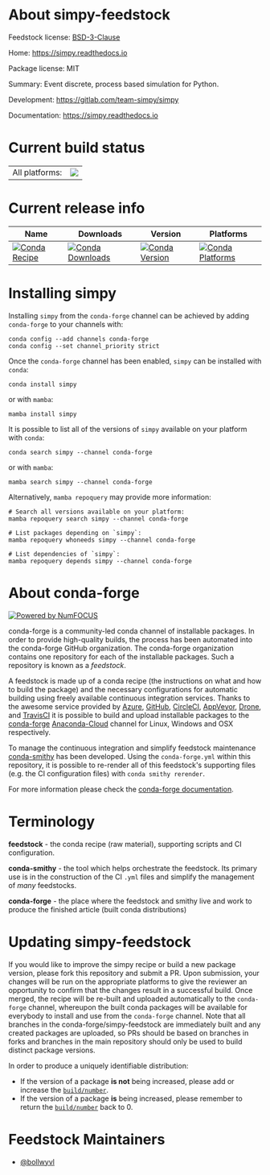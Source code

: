 About simpy-feedstock
=====================

Feedstock license: [BSD-3-Clause](https://github.com/conda-forge/simpy-feedstock/blob/main/LICENSE.txt)

Home: https://simpy.readthedocs.io

Package license: MIT

Summary: Event discrete, process based simulation for Python.

Development: https://gitlab.com/team-simpy/simpy

Documentation: https://simpy.readthedocs.io

Current build status
====================


<table><tr><td>All platforms:</td>
    <td>
      <a href="https://dev.azure.com/conda-forge/feedstock-builds/_build/latest?definitionId=11794&branchName=main">
        <img src="https://dev.azure.com/conda-forge/feedstock-builds/_apis/build/status/simpy-feedstock?branchName=main">
      </a>
    </td>
  </tr>
</table>

Current release info
====================

| Name | Downloads | Version | Platforms |
| --- | --- | --- | --- |
| [![Conda Recipe](https://img.shields.io/badge/recipe-simpy-green.svg)](https://anaconda.org/conda-forge/simpy) | [![Conda Downloads](https://img.shields.io/conda/dn/conda-forge/simpy.svg)](https://anaconda.org/conda-forge/simpy) | [![Conda Version](https://img.shields.io/conda/vn/conda-forge/simpy.svg)](https://anaconda.org/conda-forge/simpy) | [![Conda Platforms](https://img.shields.io/conda/pn/conda-forge/simpy.svg)](https://anaconda.org/conda-forge/simpy) |

Installing simpy
================

Installing `simpy` from the `conda-forge` channel can be achieved by adding `conda-forge` to your channels with:

```
conda config --add channels conda-forge
conda config --set channel_priority strict
```

Once the `conda-forge` channel has been enabled, `simpy` can be installed with `conda`:

```
conda install simpy
```

or with `mamba`:

```
mamba install simpy
```

It is possible to list all of the versions of `simpy` available on your platform with `conda`:

```
conda search simpy --channel conda-forge
```

or with `mamba`:

```
mamba search simpy --channel conda-forge
```

Alternatively, `mamba repoquery` may provide more information:

```
# Search all versions available on your platform:
mamba repoquery search simpy --channel conda-forge

# List packages depending on `simpy`:
mamba repoquery whoneeds simpy --channel conda-forge

# List dependencies of `simpy`:
mamba repoquery depends simpy --channel conda-forge
```


About conda-forge
=================

[![Powered by
NumFOCUS](https://img.shields.io/badge/powered%20by-NumFOCUS-orange.svg?style=flat&colorA=E1523D&colorB=007D8A)](https://numfocus.org)

conda-forge is a community-led conda channel of installable packages.
In order to provide high-quality builds, the process has been automated into the
conda-forge GitHub organization. The conda-forge organization contains one repository
for each of the installable packages. Such a repository is known as a *feedstock*.

A feedstock is made up of a conda recipe (the instructions on what and how to build
the package) and the necessary configurations for automatic building using freely
available continuous integration services. Thanks to the awesome service provided by
[Azure](https://azure.microsoft.com/en-us/services/devops/), [GitHub](https://github.com/),
[CircleCI](https://circleci.com/), [AppVeyor](https://www.appveyor.com/),
[Drone](https://cloud.drone.io/welcome), and [TravisCI](https://travis-ci.com/)
it is possible to build and upload installable packages to the
[conda-forge](https://anaconda.org/conda-forge) [Anaconda-Cloud](https://anaconda.org/)
channel for Linux, Windows and OSX respectively.

To manage the continuous integration and simplify feedstock maintenance
[conda-smithy](https://github.com/conda-forge/conda-smithy) has been developed.
Using the ``conda-forge.yml`` within this repository, it is possible to re-render all of
this feedstock's supporting files (e.g. the CI configuration files) with ``conda smithy rerender``.

For more information please check the [conda-forge documentation](https://conda-forge.org/docs/).

Terminology
===========

**feedstock** - the conda recipe (raw material), supporting scripts and CI configuration.

**conda-smithy** - the tool which helps orchestrate the feedstock.
                   Its primary use is in the construction of the CI ``.yml`` files
                   and simplify the management of *many* feedstocks.

**conda-forge** - the place where the feedstock and smithy live and work to
                  produce the finished article (built conda distributions)


Updating simpy-feedstock
========================

If you would like to improve the simpy recipe or build a new
package version, please fork this repository and submit a PR. Upon submission,
your changes will be run on the appropriate platforms to give the reviewer an
opportunity to confirm that the changes result in a successful build. Once
merged, the recipe will be re-built and uploaded automatically to the
`conda-forge` channel, whereupon the built conda packages will be available for
everybody to install and use from the `conda-forge` channel.
Note that all branches in the conda-forge/simpy-feedstock are
immediately built and any created packages are uploaded, so PRs should be based
on branches in forks and branches in the main repository should only be used to
build distinct package versions.

In order to produce a uniquely identifiable distribution:
 * If the version of a package **is not** being increased, please add or increase
   the [``build/number``](https://docs.conda.io/projects/conda-build/en/latest/resources/define-metadata.html#build-number-and-string).
 * If the version of a package **is** being increased, please remember to return
   the [``build/number``](https://docs.conda.io/projects/conda-build/en/latest/resources/define-metadata.html#build-number-and-string)
   back to 0.

Feedstock Maintainers
=====================

* [@bollwyvl](https://github.com/bollwyvl/)

